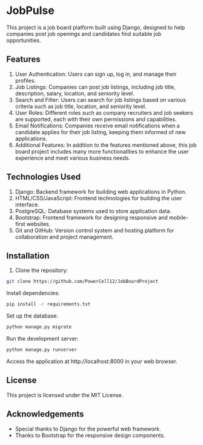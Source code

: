 # JobPulse
This project is a job board platform built using Django, designed to help companies post job openings and candidates find suitable job opportunities.

## Features
1. User Authentication: Users can sign up, log in, and manage their profiles.
2. Job Listings: Companies can post job listings, including job title, description, salary, location, and seniority level.
3. Search and Filter: Users can search for job listings based on various criteria such as job title, location, and seniority level.
4. User Roles: Different roles such as company recruiters and job seekers are supported, each with their own permissions and capabilities.
5. Email Notifications: Companies receive email notifications when a candidate applies for their job listing, keeping them informed of new applications.
6. Additional Features: In addition to the features mentioned above, this job board project includes many more functionalities to enhance the user experience and meet various business needs.

## Technologies Used
1. Django: Backend framework for building web applications in Python.
2. HTML/CSS/JavaScript: Frontend technologies for building the user interface.
3. PostgreSQL: Database systems used to store application data.
4. Bootstrap: Frontend framework for designing responsive and mobile-first websites.
5. Git and GitHub: Version control system and hosting platform for collaboration and project management.


## Installation
1. Clone the repository:
``` bash
git clone https://github.com/PowerCell12/JobBoardProject
```

Install dependencies:
``` bash
pip install -r requirements.txt
```

Set up the database:
``` python
python manage.py migrate
```

Run the development server:
``` python
python manage.py runserver
```

Access the application at http://localhost:8000 in your web browser.


## License
This project is licensed under the MIT License.

## Acknowledgements
- Special thanks to Django for the powerful web framework.
- Thanks to Bootstrap for the responsive design components.
